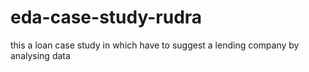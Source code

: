# eda-case-study-rudra
this a loan case study in which have to suggest a lending company by  analysing data 
